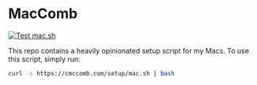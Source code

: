 # MacComb
[![Test mac.sh](https://github.com/cmccomb/setup/actions/workflows/test-mac-sh.yml/badge.svg)](https://github.com/cmccomb/setup/actions/workflows/test-mac-sh.yml)

This repo contains a heavily opinionated setup script for my Macs. To use this script, simply run:
    
```bash
curl -s https://cmccomb.com/setup/mac.sh | bash
```
